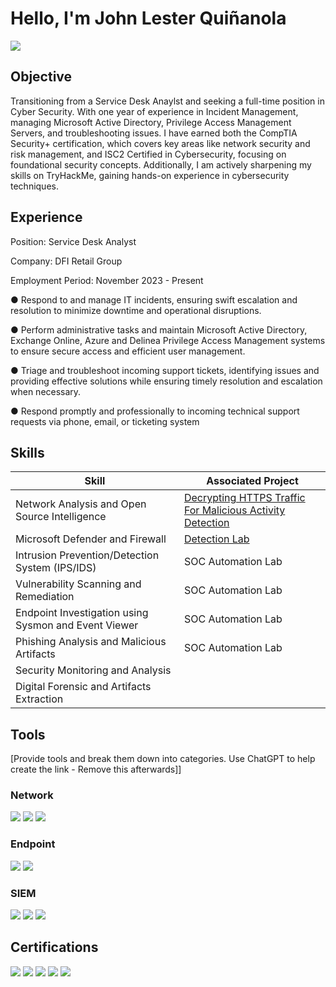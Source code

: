 # Hello, I'm John Lester Quiñanola
<a href="https://linkedin.com"><img src="https://img.shields.io/badge/-LinkedIn-0072b1?&style=for-the-badge&logo=linkedin&logoColor=white" /></a>

## Objective

Transitioning from a Service Desk Anaylst and seeking a full-time position in Cyber Security. With one year of experience in Incident Management, managing Microsoft Active Directory, Privilege Access Management Servers, and troubleshooting issues. I have earned both the CompTIA Security+ certification, which covers key areas like network security and risk management, and ISC2 Certified in Cybersecurity, focusing on foundational security concepts. Additionally, I am actively sharpening my skills on TryHackMe, gaining hands-on experience in cybersecurity techniques.

## Experience
Position: Service Desk Analyst

Company: DFI Retail Group

Employment Period: November 2023 - Present



●	Respond to and manage IT incidents, ensuring swift escalation and resolution to minimize downtime and operational disruptions.

●	Perform administrative tasks and maintain Microsoft Active Directory, Exchange Online, Azure and Delinea Privilege Access Management systems to ensure secure access and efficient user management. 

●	Triage and troubleshoot incoming support tickets, identifying issues and providing effective solutions while ensuring timely resolution and escalation when necessary.

●	Respond promptly and professionally to incoming technical support requests via phone, email, or ticketing system



## Skills


| Skill                                         | Associated Project         |
|-----------------------------------------------|----------------------------|
| Network Analysis and Open Source Intelligence         | <a href="https://github.com/johnlesterq1201/Decrypting-HTTPS-Traffic-for-Malicious-Activity-Detection">Decrypting HTTPS Traffic For Malicious Activity Detection </a>|
| Microsoft Defender and Firewall  | <a href="https://google.com">Detection Lab</a>|
| Intrusion Prevention/Detection System (IPS/IDS)         | SOC Automation Lab|
| Vulnerability Scanning and Remediation      | SOC Automation Lab|
| Endpoint Investigation using Sysmon and Event Viewer                  | SOC Automation Lab|
| Phishing Analysis and Malicious Artifacts | SOC Automation Lab|
| Security Monitoring and Analysis | | 
| Digital Forensic and Artifacts Extraction | 

## Tools
[Provide tools and break them down into categories. Use ChatGPT to help create the link - Remove this afterwards]]

### Network
<div>
    <img src="https://img.shields.io/badge/-Wireshark-1679A7?&style=for-the-badge&logo=Wireshark&logoColor=white" />
    <img src="https://img.shields.io/badge/-Snort-D5006D?style=for-the-badge&logo=Snort&logoColor=white" />
    <img src="https://img.shields.io/badge/-Zeek-777BB4?&style=for-the-badge&logo=Zeek&logoColor=white" />
</div>

### Endpoint
<div>
    <img src="https://img.shields.io/badge/-Microsoft_Defender_for_Endpoint-00A4EF?&style=for-the-badge&logo=Microsoft&logoColor=white" />
    <img src="https://img.shields.io/badge/-Velociraptor-4B275F?&style=for-the-badge&logo=Velociraptor&logoColor=white" />
</div>

### SIEM
<div>
    <img src="https://img.shields.io/badge/-Microsoft_Sentinel-0078D4?&style=for-the-badge&logo=Microsoft&logoColor=white" />
    <img src="https://img.shields.io/badge/-Splunk-000000?&style=for-the-badge&logo=Splunk&logoColor=white" />
    <img src="https://img.shields.io/badge/-Elastic-005571?&style=for-the-badge&logo=Elastic&logoColor=white" />
</div>

## Certifications
<div>
<img src="https://img.shields.io/badge/-Security%2B-FF0000?&style=for-the-badge&logo=CompTIA&logoColor=white" />
<img src="https://img.shields.io/badge/-ISC%20%C2%AE%20Certified%20in%20Cybersecurity-4CAF50?style=for-the-badge&logo=ISC2&logoColor=white" />
<img src="https://img.shields.io/badge/-TryHackMe%20SOC%20Level%201-001F3F?style=for-the-badge&logo=TryHackMe&logoColor=white" />
<img src="https://img.shields.io/badge/-Google%20Cybersecurity-FBC02D?style=for-the-badge&logo=Google&logoColor=white" />
<img src="https://img.shields.io/badge/-Google%20IT%20Support-4285F4?style=for-the-badge&logo=Google&logoColor=white" />






</div>


